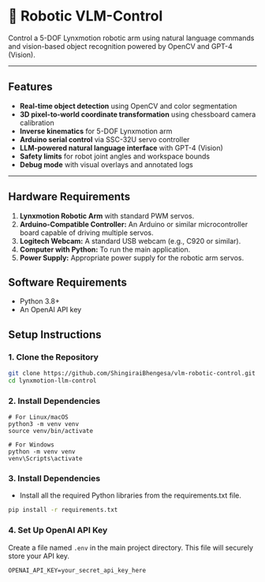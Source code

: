 # 🦾 Robotic VLM-Control

Control a 5-DOF Lynxmotion robotic arm using natural language commands and vision-based object recognition powered by OpenCV and GPT-4 (Vision).

---

## Features

- **Real-time object detection** using OpenCV and color segmentation
- **3D pixel-to-world coordinate transformation** using chessboard camera calibration
- **Inverse kinematics** for 5-DOF Lynxmotion arm
- **Arduino serial control** via SSC-32U servo controller
- **LLM-powered natural language interface** with GPT-4 (Vision)
- **Safety limits** for robot joint angles and workspace bounds
- **Debug mode** with visual overlays and annotated logs

---
## Hardware Requirements

1.  **Lynxmotion Robotic Arm** with standard PWM servos.
2.  **Arduino-Compatible Controller:** An Arduino or similar microcontroller board capable of driving multiple servos.
3.  **Logitech Webcam:** A standard USB webcam (e.g., C920 or similar).
4.  **Computer with Python:** To run the main application.
5.  **Power Supply:** Appropriate power supply for the robotic arm servos.

## Software Requirements

-   Python 3.8+
-   An OpenAI API key

## Setup Instructions

### 1. Clone the Repository

```bash
git clone https://github.com/ShingiraiBhengesa/vlm-robotic-control.git
cd lynxmotion-llm-control
```
### 2. Install Dependencies

```
# For Linux/macOS
python3 -m venv venv
source venv/bin/activate

# For Windows
python -m venv venv
venv\Scripts\activate

```

### 3. Install Dependencies

-  Install all the required Python libraries from the requirements.txt file.

```bash
pip install -r requirements.txt
```

### 4. Set Up OpenAI API Key

Create a file named ```.env``` in the main project directory. This file will securely store your API key.

```
OPENAI_API_KEY=your_secret_api_key_here
```


